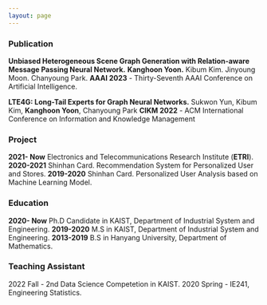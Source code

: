 ```yaml
---
layout: page
---
```


### Publication
**Unbiased Heterogeneous Scene Graph Generation with Relation-aware Message Passing Neural Network.** 
**Kanghoon Yoon.** Kibum Kim. Jinyoung Moon. Chanyoung Park.
**AAAI 2023** - Thirty-Seventh AAAI Conference on Artificial Intelligence.

**LTE4G: Long-Tail Experts for Graph Neural Networks.** 
Sukwon Yun, Kibum Kim, **Kanghoon Yoon**, Chanyoung Park
**CIKM 2022** - ACM International Conference on Information and Knowledge Management

### Project
**2021- Now** Electronics and Telecommunications Research Institute (**ETRI**). 
**2020-2021** Shinhan Card. Recommendation System for Personalized User and Stores.
**2019-2020** Shinhan Card. Personalized User Analysis based on Machine Learning Model.

### Education
**2020- Now** Ph.D Candidate in KAIST, Department of Industrial System and Engineering.
**2019-2020** M.S in KAIST, Department of Industrial System and Engineering.
**2013-2019** B.S in Hanyang University, Department of Mathematics.

### Teaching Assistant
2022 Fall - 2nd Data Science Competetion in KAIST.
2020 Spring - IE241, Engineering Statistics.
